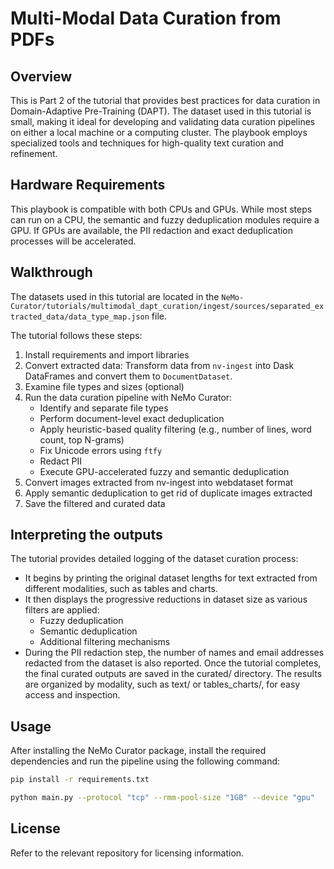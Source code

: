 # Multi-Modal Data Curation from PDFs

## Overview
This is Part 2 of the tutorial that provides best practices for data curation in Domain-Adaptive Pre-Training (DAPT).
The dataset used in this tutorial is small, making it ideal for developing and validating data curation pipelines on either a local machine or a computing cluster. The playbook employs specialized tools and techniques for high-quality text curation and refinement.

## Hardware Requirements
This playbook is compatible with both CPUs and GPUs.
While most steps can run on a CPU, the semantic and fuzzy deduplication modules require a GPU.
If GPUs are available, the PII redaction and exact deduplication processes will be accelerated.

## Walkthrough
The datasets used in this tutorial are located in the `NeMo-Curator/tutorials/multimodal_dapt_curation/ingest/sources/separated_extracted_data/data_type_map.json` file.

The tutorial follows these steps:
1. Install requirements and import libraries
2. Convert extracted data: Transform data from `nv-ingest` into Dask DataFrames and convert them to `DocumentDataset`.
3. Examine file types and sizes (optional)
4. Run the data curation pipeline with NeMo Curator:
   - Identify and separate file types
   - Perform document-level exact deduplication
   - Apply heuristic-based quality filtering (e.g., number of lines, word count, top N-grams)
   - Fix Unicode errors using `ftfy`
   - Redact PII
   - Execute GPU-accelerated fuzzy and semantic deduplication
5. Convert images extracted from nv-ingest into webdataset format
6. Apply semantic deduplication to get rid of duplicate images extracted
7. Save the filtered and curated data

## Interpreting the outputs
The tutorial provides detailed logging of the dataset curation process:
- It begins by printing the original dataset lengths for text extracted from different modalities, such as tables and charts.
- It then displays the progressive reductions in dataset size as various filters are applied:
   - Fuzzy deduplication
   - Semantic deduplication
   - Additional filtering mechanisms
- During the PII redaction step, the number of names and email addresses redacted from the dataset is also reported.
Once the tutorial completes, the final curated outputs are saved in the curated/ directory. The results are organized by modality, such as text/ or tables_charts/, for easy access and inspection.

## Usage
After installing the NeMo Curator package, install the required dependencies and run the pipeline using the following command:
```sh
pip install -r requirements.txt
```

```sh
python main.py --protocol "tcp" --rmm-pool-size "1GB" --device "gpu"
```

## License
Refer to the relevant repository for licensing information.
